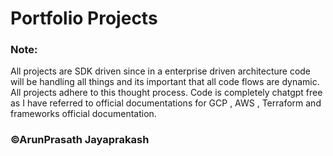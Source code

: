 # Portfolio Projects

### Note: 
All projects are SDK driven since in a enterprise driven architecture code will be handling all things and its important
that all code flows are dynamic. All projects adhere to this thought process. Code is completely chatgpt free as I have 
referred to official documentations for GCP , AWS , Terraform and frameworks official documentation.
### ©ArunPrasath Jayaprakash